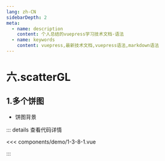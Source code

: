 ```yaml
---
lang: zh-CN
sidebarDepth: 2
meta:
  - name: description
    content: 个人总结的vuepress学习技术文档-语法
  - name: keywords
    content: vuepress,最新技术文档,vuepress语法,markdown语法
---
```


# 六.scatterGL
## 1.多个饼图

- 饼图背景

  <Container url="https://zhoubichuan.com/resume/?type=echarts&name=1-3-8-1.vue" />

::: details 查看代码详情

<<< components/demo/1-3-8-1.vue

:::